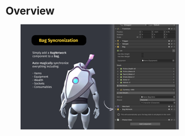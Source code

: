# Overview

<figure><img src="../../../.gitbook/assets/Synchronization.png" alt=""><figcaption></figcaption></figure>
